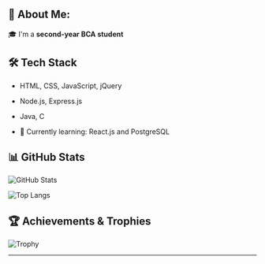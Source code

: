 ## 💫 About Me:


🎓 I'm a **second-year BCA student** 


  ## 🛠️ Tech Stack

- HTML, CSS, JavaScript, jQuery
- Node.js, Express.js
- Java, C
  
- 🌱 Currently learning: React.js and PostgreSQL


## 📊 GitHub Stats

![GitHub Stats](https://github-readme-stats.vercel.app/api?username=Paade7&show_icons=true&theme=tokyonight)

![Top Langs](https://github-readme-stats.vercel.app/api/top-langs/?username=Paade7&layout=compact&theme=tokyonight)

## 🏆 Achievements & Trophies

![Trophy](https://github-profile-trophy.vercel.app/?username=Paade7&theme=darkhub)


---

